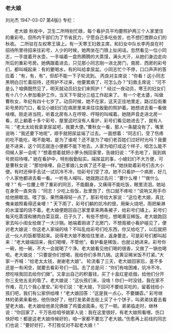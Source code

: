 ### 老大娘
刘光杰
1947-03-07
第4版()
专栏：

　　老大娘
    秋收中，卫生二所特别忙碌，每个看护员平均要照护两三个人家里住的重彩号。但所内干部们为了节省民力，宁愿自己多吃些苦，也不想打搅群众们的秋收。
    二所驻在左权寒王镇上。有一天寒王妇救主席，和妇女中队长李丙良在村招待所里待招来往彩号，人少的时候，她两坐在门限上扯闲话。忽然看见一位小同志，一手提着开水壶，一手端着一盘热腾腾的大蒸馍，满头大汗，从她们身边走向所后的重彩号房。她俩跟着进去，只见那小同志刚一进北房门，南房、西房的彩号们，都叫喊起来：有的要喝水，有的叫给拿尿盆。小同志忙个不停，口口声声的答应着：“有，有，有”，但却不能一下子轮流到。
    丙良对主席说：“你看！这小同志黑明白日忙着招待，还照护不过来，他要累病了，可怎么办？”妇救主席说：“可不是么？咱俩既然见了，明天就动员妇女们来照护！”
    经过一夜动员，寒王的妇女们有十八个人参加看护工作，当天下午就分三组工作起来了。
    有一个老太婆，叫做曹秋女，年纪有四十七岁了。动员时候，她不在家，这天正往地里走，路过后街重彩号房的门口，看见小媳妇们在病房里来来往往殷勤的照护着。她想进去看一看做啥哩。刚走进当院，听着北房有人在哼呀、哼呀的叫喊着。她随声音走进北房一看，炕上躺着十多个彩号，屋里这时没有人看护，彩号们看见她进去了，就有人叫：“老太太给我拿拿尿盆吧，我要大便。”曹秋女一看，那人一条腿没有了，嘴里说呐：“我还要下地呢”，顺手就把尿盆端了过去。一面想着：“同志们，受了伤疼的吃不能吃，喝不能喝，是为了谁呢？还不是为了咱们老百姓们过好时光吗？我要是不进来，这个同志就连小便都不能下地去。人家为咱打成这个样子，咱怎么能不伺候人家一会呢？”想着想着就把小箩头捎回家里，告媳妇说：“不去地了，我到病号房招待哩。”
    她在看护中，特别殷勤贴实。端尿盆的事，小媳妇们不大方便，可是曹秋女说：“那怕啥哩，自己爹娘儿女病了还不是一样。”她扶助着彩号们去大小便。有时还伸手去试一试炕冷不冷，怕彩号们受了凉。她不只看护一个病房，好几个人家他都进去看一看。一听有人喊叫，她就跑过去问：“要什么哩！”“做什么哩？”
    有一位腰上带了重彩的同志，不能翻身，又痛得不能吃饭，眼里流泪。她站在身旁一直央告：“同志！少吃上些饭，肚里饱了，伤口就不疼啦！”说呐又用手巾给他擦眼泪。喂了饭，果然痛得轻一点了，那彩号给大家说：“这位老大娘，真比俺亲娘照看得还亲哩！”
    天下雨了，彩号们躺的炕冷的很，用柴火烧吧，雨把柴淋的水溜溜的烧不着。老大娘便跑回自己家里拿来两条被子，给彩号们铺上。彩号们每天吃蒸馍和猪肉白菜豆腐，日子久了，有些不想吃，想喝黄豆稀饭。老大娘跑回家去叫小闺女给做了一大沙锅。她端着刚进了北房门，不想竟被小看护碰见了，便对老大娘说：你这老人家端的啥？不叫乱给彩号们吃东西，你又给吃了，以后就把这一伙人的饭都管起来。说得老大娘不敢给往里进，返身要走。可是彩号们都叫起来：“老大娘端回来，我们喝哩，不管他”。看护看是稀饭，也就让她进来。彩号你一碗，他一碗，不大一会就喝了个净。老大娘看见他们喝的很香，又做了一锅也喝啦。老大娘说：“只要是你们想喝，我给你们多熬几锅。这黄豆稀米饭不打紧。”大家一齐喊：“给老太太钱，谢谢老大娘”。
    轮流看了三天，老大娘回家后，差不多还是一有闲空，就要去看彩号们一回。去了总是问：“你们有啥困难，炕冷不冷，想吃啥我回去给你们做”。又拿出自己的积蓄钱，买了十盒红星纸烟，给他们分开你三支他五支的吸了。老大娘说：“这伙孩们来，没啥！你们一时没钱，我在家不作难，花几个我心里安。”彩号们说：“老大娘，下回可不要给买吃的，留着钱给小孩们吧，我们有公家供给哩！”老大娘回答：“这是我一点心，不要嫌孬。”
    彩号继林的弟弟来看他，他伤快好了，他打发弟弟去街上买了十个饼子，叫弟弟扶着去看望老大娘。老大娘给他弟兄俩做了鸡蛋卤面条，吃了一顿。弟弟临走时，继林说：“你回家了，千万告给咱爷娘家人说：我在这里很好，有老大娘照看哩。伤口快好啦！都是这老大娘侍候好的，咱一家都不要忘了老大娘。”伤愈再上前线的同志们也说：“要好好打，不打胜仗对不起老大娘！”
